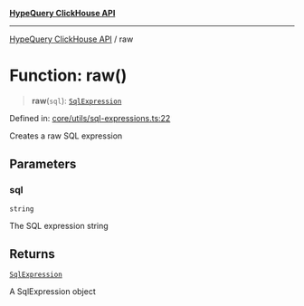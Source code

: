 [**HypeQuery ClickHouse API**](../README.md)

***

[HypeQuery ClickHouse API](../globals.md) / raw

# Function: raw()

> **raw**(`sql`): [`SqlExpression`](../interfaces/SqlExpression.md)

Defined in: [core/utils/sql-expressions.ts:22](https://github.com/hypequery/hypequery/blob/ae4f4eab4c2fdf4856fe5bd7c69fb922444337a1/packages/clickhouse/src/core/utils/sql-expressions.ts#L22)

Creates a raw SQL expression

## Parameters

### sql

`string`

The SQL expression string

## Returns

[`SqlExpression`](../interfaces/SqlExpression.md)

A SqlExpression object
